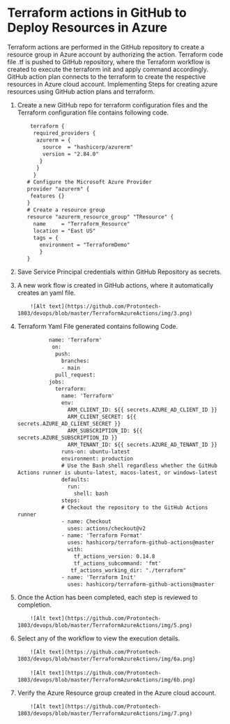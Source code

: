 # Terraform actions in GitHub to Deploy Resources in Azure

Terraform actions are performed in the GitHub repository to create a resource group in Azure account by authorizing the action. Terraform code file .tf is pushed to GitHub repository, where the Terraform workflow is created to execute the terraform init and apply command accordingly.  GitHub action plan connects to the terraform to create the respective resources in Azure cloud account.
Implementing Steps for creating azure resources using GitHub action plans and terraform. 

1.	Create a new GitHub repo for terraform configuration files and the Terraform configuration file contains following code.

            terraform {
             required_providers {
              azurerm = {
                source  = "hashicorp/azurerm"
                version = "2.84.0"
               }
              }
             }
           # Configure the Microsoft Azure Provider
           provider "azurerm" {
            features {}    
           }
           # Create a resource group
           resource "azurerm_resource_group" "TResource" {
             name     = "Terraform_Resource"
             location = "East US"
             tags = {
               environment = "TerraformDemo" 
               }
           }
  
2.	Save Service Principal credentials within GitHub Repository as secrets.

3.	A new work flow is created in GitHub actions, where it automatically creates an yaml file.

            ![Alt text](https://github.com/Protontech-1803/devops/blob/master/TerraformAzureActions/img/3.png)

 
4.	Terraform Yaml File generated contains following Code.

                  name: 'Terraform'
                   on:
                    push:
                      branches:
                      - main
                    pull_request:
                  jobs:
                    terraform:
                      name: 'Terraform'
                      env:
                        ARM_CLIENT_ID: ${{ secrets.AZURE_AD_CLIENT_ID }}
                        ARM_CLIENT_SECRET: ${{ secrets.AZURE_AD_CLIENT_SECRET }}
                        ARM_SUBSCRIPTION_ID: ${{ secrets.AZURE_SUBSCRIPTION_ID }}
                        ARM_TENANT_ID: ${{ secrets.AZURE_AD_TENANT_ID }}
                      runs-on: ubuntu-latest
                      environment: production
                      # Use the Bash shell regardless whether the GitHub Actions runner is ubuntu-latest, macos-latest, or windows-latest
                      defaults:
                        run:
                          shell: bash
                      steps:
                      # Checkout the repository to the GitHub Actions runner
                      - name: Checkout
                        uses: actions/checkout@v2
                      - name: 'Terraform Format'
                        uses: hashicorp/terraform-github-actions@master
                        with:
                          tf_actions_version: 0.14.8
                          tf_actions_subcommand: 'fmt'
                         tf_actions_working_dir: "./terraform"
                      - name: 'Terraform Init'
                        uses: hashicorp/terraform-github-actions@master
      
5.	Once the Action has been completed, each step is reviewed to completion.

            ![Alt text](https://github.com/Protontech-1803/devops/blob/master/TerraformAzureActions/img/5.png)
 

6.	Select any of the workflow to view the execution details.

            ![Alt text](https://github.com/Protontech-1803/devops/blob/master/TerraformAzureActions/img/6a.png)
            
            ![Alt text](https://github.com/Protontech-1803/devops/blob/master/TerraformAzureActions/img/6b.png)



7.	Verify the Azure Resource group created in the Azure cloud account.

            ![Alt text](https://github.com/Protontech-1803/devops/blob/master/TerraformAzureActions/img/7.png)


 
